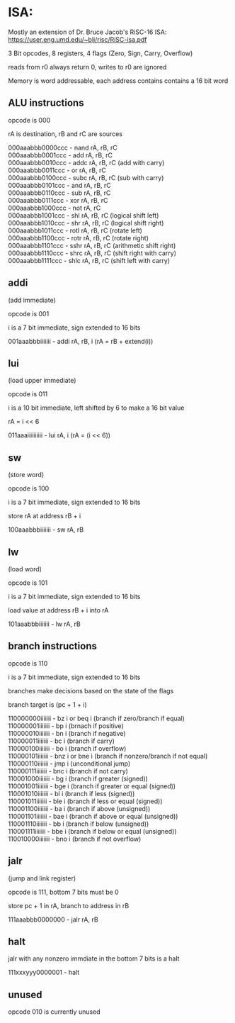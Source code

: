 # ISA:

Mostly an extension of Dr. Bruce Jacob's RiSC-16 ISA:
https://user.eng.umd.edu/~blj/risc/RiSC-isa.pdf


3 Bit opcodes, 8 registers, 4 flags (Zero, Sign, Carry, Overflow)

reads from r0 always return 0, writes to r0 are ignored

Memory is word addressable, each address contains contains a 16 bit word

## ALU instructions
opcode is 000

rA is destination, rB and rC are sources

000aaabbb0000ccc - nand rA, rB, rC  
000aaabbb0001ccc - add  rA, rB, rC  
000aaabbb0010ccc - addc rA, rB, rC  (add with carry)  
000aaabbb0011ccc - or   rA, rB, rC  
000aaabbb0100ccc - subc rA, rB, rC  (sub with carry)  
000aaabbb0101ccc - and  rA, rB, rC  
000aaabbb0110ccc - sub  rA, rB, rC  
000aaabbb0111ccc - xor  rA, rB, rC  
000aaabbb1000ccc - not  rA, rC  
000aaabbb1001ccc - shl  rA, rB, rC  (logical shift left)    
000aaabbb1010ccc - shr  rA, rB, rC  (logical shift right)  
000aaabbb1011ccc - rotl rA, rB, rC  (rotate left)  
000aaabbb1100ccc - rotr rA, rB, rC  (rotate right)  
000aaabbb1101ccc - sshr rA, rB, rC  (arithmetic shift right)  
000aaabbb1110ccc - shrc rA, rB, rC  (shift right with carry)  
000aaabbb1111ccc - shlc rA, rB, rC  (shift left with carry)  

## addi

(add immediate)

opcode is 001

i is a 7 bit immediate, sign extended to 16 bits

001aaabbbiiiiiii - addi rA, rB, i (rA = rB + extend(i))

## lui

(load upper immediate)

opcode is 011

i is a 10 bit immediate, left shifted by 6 to make a 16 bit value

rA = i << 6

011aaaiiiiiiiiii - lui  rA, i (rA = (i << 6))

## sw

(store word)

opcode is 100

i is a 7 bit immediate, sign extended to 16 bits

store rA at address rB + i

100aaabbbiiiiiii - sw   rA, rB

## lw

(load word)

opcode is 101

i is a 7 bit immediate, sign extended to 16 bits

load value at address rB + i into rA

101aaabbbiiiiiii - lw   rA, rB

## branch instructions

opcode is 110

i is a 7 bit immediate, sign extended to 16 bits

branches make decisions based on the state of the flags

branch target is (pc + 1 + i)

110000000iiiiiii - bz  i or beq i (branch if zero/branch if equal)  
110000001iiiiiii - bp  i  (brnach if positive)  
110000010iiiiiii - bn  i  (branch if negative)  
110000011iiiiiii - bc  i  (branch if carry)  
110000100iiiiiii - bo  i  (branch if overflow)  
110000101iiiiiii - bnz i or bne i   (branch if nonzero/branch if not equal)  
110000110iiiiiii - jmp i  (unconditional jump)  
110000111iiiiiii - bnc i  (branch if not carry)  
110001000iiiiiii - bg  i  (branch if greater (signed))  
110001001iiiiiii - bge i  (branch if greater or equal (signed))  
110001010iiiiiii - bl  i  (branch if less (signed))  
110001011iiiiiii - ble i  (branch if less or equal (signed))  
110001100iiiiiii - ba  i  (branch if above (unsigned))  
110001101iiiiiii - bae i  (branch if above or equal (unsigned))  
110001110iiiiiii - bb  i  (branch if below (unsigned))  
110001111iiiiiii - bbe i  (branch if below or equal (unsigned))  
110010000iiiiiii - bno i  (branch if not overflow)  

## jalr

(jump and link register)

opcode is 111, bottom 7 bits must be 0

store pc + 1 in rA, branch to address in rB

111aaabbb0000000 - jalr rA, rB

## halt

jalr with any nonzero immdiate in the bottom 7 bits is a halt

111xxxyyy0000001 - halt

## unused

opcode 010 is currently unused
